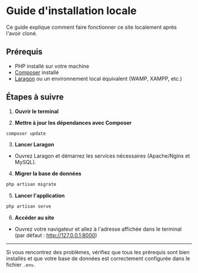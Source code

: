 # Guide d'installation locale

Ce guide explique comment faire fonctionner ce site localement après l'avoir cloné.

## Prérequis
- PHP installé sur votre machine
- [Composer](https://getcomposer.org/) installé
- [Laragon](https://laragon.org/) ou un environnement local équivalent (WAMP, XAMPP, etc.)

## Étapes à suivre

1. **Ouvrir le terminal**

2. **Mettre à jour les dépendances avec Composer**
```bash
composer update
```

3. **Lancer Laragon**
- Ouvrez Laragon et démarrez les services nécessaires (Apache/Nginx et MySQL).

4. **Migrer la base de données**
```bash
php artisan migrate
```

5. **Lancer l'application**
```bash
php artisan serve
```

6. **Accéder au site**
- Ouvrez votre navigateur et allez à l'adresse affichée dans le terminal (par défaut : http://127.0.0.1:8000)

---

Si vous rencontrez des problèmes, vérifiez que tous les prérequis sont bien installés et que votre base de données est correctement configurée dans le fichier `.env`.
